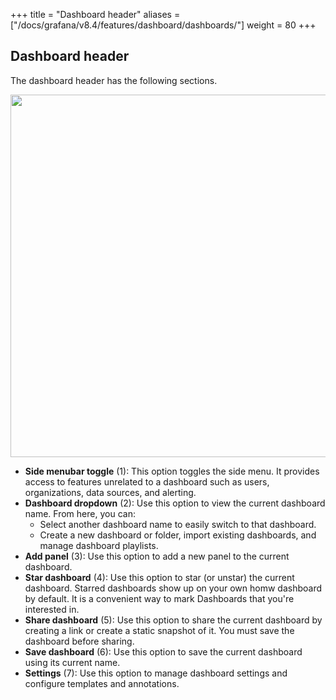 +++
title = "Dashboard header"
aliases = ["/docs/grafana/v8.4/features/dashboard/dashboards/"]
weight = 80
+++

## Dashboard header

The dashboard header has the following sections.

<img class="no-shadow" src="/static/img/docs/v50/top_nav_annotated.png" width="580px">

- **Side menubar toggle** (1): This option toggles the side menu. It provides access to features unrelated to a dashboard such as users, organizations, data sources, and alerting.
- **Dashboard dropdown** (2): Use this option to view the current dashboard name. From here, you can:
  - Select another dashboard name to easily switch to that dashboard.
  - Create a new dashboard or folder, import existing dashboards, and manage dashboard playlists.
- **Add panel** (3): Use this option to add a new panel to the current dashboard.
- **Star dashboard** (4): Use this option to star (or unstar) the current dashboard. Starred dashboards show up on your own homw dashboard by default. It is a convenient way to mark Dashboards that you're interested in.
- **Share dashboard** (5): Use this option to share the current dashboard by creating a link or create a static snapshot of it. You must save the dashboard before sharing.
- **Save dashboard** (6): Use this option to save the current dashboard using its current name.
- **Settings** (7): Use this option to manage dashboard settings and configure templates and annotations.
